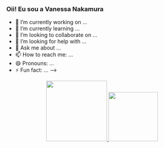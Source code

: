 ### Oii! Eu sou a Vanessa Nakamura



- 🔭 I’m currently working on ...
- 🌱 I’m currently learning ...
- 👯 I’m looking to collaborate on ...
- 🤔 I’m looking for help with ...
- 💬 Ask me about ...
- 📫 How to reach me: ...
- 😄 Pronouns: ...
- ⚡ Fun fact: ...
-->

<div align="center">
  <a href="https://github.com/vannynakamura">
  <img height="160em" src="https://github-readme-stats.vercel.app/api?username=vannynakamura&show_icons=true&theme=panda&include_all_commits=true&count_private=true"/>
  <img height="130em" src="https://github-readme-stats.vercel.app/api/top-langs/?username=vannynakamura&layout=compact&langs_count=7&theme=panda"/>
</div>
